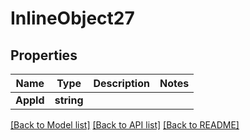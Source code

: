 # InlineObject27

## Properties

Name | Type | Description | Notes
------------ | ------------- | ------------- | -------------
**AppId** | **string** |  | 

[[Back to Model list]](../README.md#documentation-for-models) [[Back to API list]](../README.md#documentation-for-api-endpoints) [[Back to README]](../README.md)


